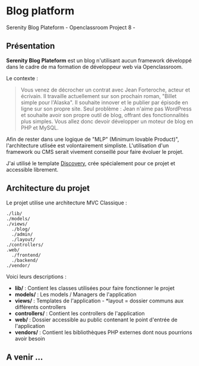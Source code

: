 # Blog platform
Serenity Blog Plateform - Openclassroom Project 8 -

## Présentation

**Serenity Blog Plateform** est un blog n'utilisant aucun framework développé dans le cadre de ma formation de développeur web via Openclassroom.

Le contexte :

>  Vous venez de décrocher un contrat avec Jean Forteroche, acteur et écrivain. Il travaille actuellement sur son prochain roman, "Billet simple pour l'Alaska". Il souhaite innover et le publier par épisode en ligne sur son propre site.
Seul problème : Jean n'aime pas WordPress et souhaite avoir son propre outil de blog, offrant des fonctionnalités plus simples. Vous allez donc devoir développer un moteur de blog en PHP et MySQL.

Afin de rester dans une logique de "MLP" (Minimum lovable Product)", l'architecture utlisée est volontairement simpliste. L'utilisation d'un framework ou CMS serait vivement conseillé pour faire évoluer le projet.

J'ai utilisé le template [Discovery](https://github.com/David-Evan/discovery-blog-template), crée spécialement pour ce projet et accessible librement.

## Architecture du projet

Le projet utilise une architecture MVC Classique :

```
./lib/
./models/
./views/
  ./blog/
  ./admin/
  ./layout/
./controllers/
.web/
  ./frontend/
  ./backend/
./vendor/
```

Voici leurs descriptions :

- **lib/** : Contient les classes utilisées pour faire fonctionner le projet
- **models/** : Les models / Managers de l'application
- **views/** : Templates de l'application - *layout = dossier communs aux différents controllers
- **controllers/** : Contient les controllers de l'application
- **web/** : Dossier accessible au public contenant le point d'entrée de l'application
- **vendors/** : Contient les bibliothèques PHP externes dont nous pourrions avoir besoin

## A venir ...
